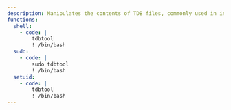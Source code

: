 ```yaml
---
description: Manipulates the contents of TDB files, commonly used in in Samba
functions:
  shell:
    - code: |
        tdbtool
        ! /bin/bash
  sudo:
    - code: |
        sudo tdbtool
        ! /bin/bash
  setuid:
    - code: |
        tdbtool
        ! /bin/bash
---
```

